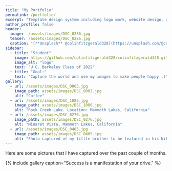 ```yaml
---
title: "My Portfolio"
permalink: /portfolio/
excerpt: "Template design system including logo mark, website design, and branding applications."
author_profile: false
header:
  image:  /assets/images/DSC_0286.jpg
  teaser: /assets/images/DSC_0286.jpg
  caption: "[**Unsplash** @colinfitzgerald328](https://unsplash.com/@colinfitzgerald328)"
sidebar:
  - title: "Student"
    image: https://github.com/colinfitzgerald328/colinfitzgerald328.github.io/blob/master/assets/images/P1260418.jpg?raw=true
    image_alt: "logo"
    text: "U.C. Berkeley Class of 2022"
  - title: "Goal:"
    text: "Capture the world and use my images to make people happy :)"
gallery:
  - url: /assets/images/DSC_0003.jpg
    image_path: assets/images/DSC_0003.jpg
    alt: "Coffee"
  - url: /assets/images/DSC_1086.jpg
    image_path: assets/images/DSC_1086.jpg
    alt: "Rock Creek Lake. Location: Mammoth Lakes, California"
  - url: /assets/images/DSC_0276.jpg
    image_path: assets/images/DSC_0276.jpg
    alt: "Minaret Vista, Mammoth Lakes, California"
  - url: /assets/images/DSC_0405.jpg
    image_path: assets/images/DSC_0405.jpg
    alt: "Photo captured of my little brother to be featured in his Nike Cross Country Nationals photo."
---
```


Here are some pictures that I have captured over the past couple of months. 

{% include gallery caption="Success is a manifestation of your drive." %}

